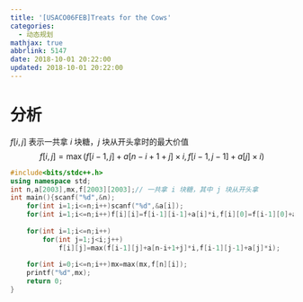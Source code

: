 ```yaml
---
title: '[USACO06FEB]Treats for the Cows'
categories:
  - 动态规划
mathjax: true
abbrlink: 5147
date: 2018-10-01 20:22:00
updated: 2018-10-01 20:22:00
---
```

# 分析

$f[i,j]$ 表示一共拿 $i$ 块糖，$j$ 块从开头拿时的最大价值
$$
f[i,j]=\max(f[i-1,j]+a[n-i+1+j]\times i,f[i-1,j-1]+a[j]\times i)
$$

```cpp
#include<bits/stdc++.h>
using namespace std;
int n,a[2003],mx,f[2003][2003];// 一共拿 i 块糖，其中 j 块从开头拿
int main(){scanf("%d",&n);
	for(int i=1;i<=n;i++)scanf("%d",&a[i]);
	for(int i=1;i<=n;i++)f[i][i]=f[i-1][i-1]+a[i]*i,f[i][0]=f[i-1][0]+a[n-i+1]*i;
	
	for(int i=1;i<=n;i++)
		for(int j=1;j<i;j++)
			f[i][j]=max(f[i-1][j]+a[n-i+1+j]*i,f[i-1][j-1]+a[j]*i);
			
	for(int i=0;i<=n;i++)mx=max(mx,f[n][i]);
	printf("%d",mx);
	return 0;
}
```